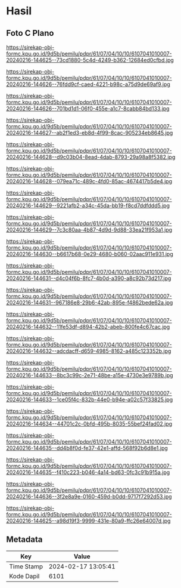 # Hasil

## Foto C Plano

https://sirekap-obj-formc.kpu.go.id/9d5b/pemilu/pdpr/61/07/04/10/10/6107041010007-20240216-144625--73cd1880-5c4d-4249-b362-12684ed0cfbd.jpg

https://sirekap-obj-formc.kpu.go.id/9d5b/pemilu/pdpr/61/07/04/10/10/6107041010007-20240216-144626--76fdd9cf-caed-4221-b98c-a75d9de69af9.jpg

https://sirekap-obj-formc.kpu.go.id/9d5b/pemilu/pdpr/61/07/04/10/10/6107041010007-20240216-144626--701bd1d1-06f0-455e-a1c7-8cabb84bd133.jpg

https://sirekap-obj-formc.kpu.go.id/9d5b/pemilu/pdpr/61/07/04/10/10/6107041010007-20240216-144627--ab2f1ed3-eb8d-4f99-8cac-905234eb8645.jpg

https://sirekap-obj-formc.kpu.go.id/9d5b/pemilu/pdpr/61/07/04/10/10/6107041010007-20240216-144628--d9c03b04-8ead-4dab-8793-29a98a8f5382.jpg

https://sirekap-obj-formc.kpu.go.id/9d5b/pemilu/pdpr/61/07/04/10/10/6107041010007-20240216-144628--079ea71c-489c-4fd0-85ac-4674417b5de4.jpg

https://sirekap-obj-formc.kpu.go.id/9d5b/pemilu/pdpr/61/07/04/10/10/6107041010007-20240216-144629--9221afb2-a34c-45da-bb19-f8cd7ddfddd5.jpg

https://sirekap-obj-formc.kpu.go.id/9d5b/pemilu/pdpr/61/07/04/10/10/6107041010007-20240216-144629--7c3c80aa-4b87-4d9d-9d88-33ea21f953a1.jpg

https://sirekap-obj-formc.kpu.go.id/9d5b/pemilu/pdpr/61/07/04/10/10/6107041010007-20240216-144630--b6617b68-0e29-4680-b060-02aac911e931.jpg

https://sirekap-obj-formc.kpu.go.id/9d5b/pemilu/pdpr/61/07/04/10/10/6107041010007-20240216-144631--d4c04f6b-8fc7-4b0d-a390-a8c92b73d217.jpg

https://sirekap-obj-formc.kpu.go.id/9d5b/pemilu/pdpr/61/07/04/10/10/6107041010007-20240216-144631--967186e8-29b6-42ab-895e-f4862bede62a.jpg

https://sirekap-obj-formc.kpu.go.id/9d5b/pemilu/pdpr/61/07/04/10/10/6107041010007-20240216-144632--11fe53df-d894-42b2-abeb-800fe4c67cac.jpg

https://sirekap-obj-formc.kpu.go.id/9d5b/pemilu/pdpr/61/07/04/10/10/6107041010007-20240216-144632--adcdacff-d659-4985-8162-a485c123352b.jpg

https://sirekap-obj-formc.kpu.go.id/9d5b/pemilu/pdpr/61/07/04/10/10/6107041010007-20240216-144633--8bc3c99c-2e71-48be-a15e-4730e3e9789b.jpg

https://sirekap-obj-formc.kpu.go.id/9d5b/pemilu/pdpr/61/07/04/10/10/6107041010007-20240216-144633--1ce05f4c-832b-44e0-b94e-a02c57f33825.jpg

https://sirekap-obj-formc.kpu.go.id/9d5b/pemilu/pdpr/61/07/04/10/10/6107041010007-20240216-144634--44701c2c-0bfd-495b-8035-55bef24fad02.jpg

https://sirekap-obj-formc.kpu.go.id/9d5b/pemilu/pdpr/61/07/04/10/10/6107041010007-20240216-144635--dd4b8f0d-fe37-42e1-affd-568f92b6d8e1.jpg

https://sirekap-obj-formc.kpu.go.id/9d5b/pemilu/pdpr/61/07/04/10/10/6107041010007-20240216-144635--f410c223-b046-4a14-bd63-0fc3c91b915a.jpg

https://sirekap-obj-formc.kpu.go.id/9d5b/pemilu/pdpr/61/07/04/10/10/6107041010007-20240216-144636--3f2e8a9e-0160-459d-b0dd-9717f7292d53.jpg

https://sirekap-obj-formc.kpu.go.id/9d5b/pemilu/pdpr/61/07/04/10/10/6107041010007-20240216-144625--a98d19f3-9999-431e-80a9-ffc26e64007d.jpg


## Metadata

| Key        | Value               |
| ---------- | ------------------- |
| Time Stamp | 2024-02-17 13:05:41 |
| Kode Dapil | 6101                |



